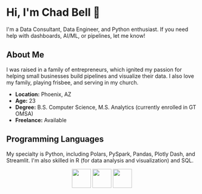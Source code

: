 # Hi, I'm Chad Bell 👋

I'm a Data Consultant, Data Engineer, and Python enthusiast. If you need help with dashboards, AI/ML, or pipelines, let me know!

## About Me

I was raised in a family of entrepreneurs, which ignited my passion for helping small businesses build pipelines and visualize their data. I also love my family, playing frisbee, and serving in my church.

- **Location:** Phoenix, AZ
- **Age:** 23
- **Degree:** B.S. Computer Science, M.S. Analytics (currently enrolled in GT OMSA)
- **Freelance:** Available

## Programming Languages

My specialty is Python, including Polars, PySpark, Pandas, Plotly Dash, and Streamlit. I'm also skilled in R (for data analysis and visualization) and SQL.

<div align = 'center'>
<img src="https://cdn.jsdelivr.net/gh/devicons/devicon@latest/icons/python/python-original-wordmark.svg" height="50" width="50" >
<img src="https://cdn.jsdelivr.net/gh/devicons/devicon@latest/icons/pandas/pandas-original-wordmark.svg" height="50" width="50" />
<img src="https://cdn.jsdelivr.net/gh/devicons/devicon@latest/icons/r/r-original.svg" height="50" width="50" >
</div>
